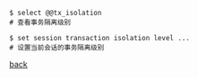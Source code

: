 ```
$ select @@tx_isolation  
# 查看事务隔离级别  

$ set session transaction isolation level ...
# 设置当前会话的事务隔离级别  
```

[back](../1.md)  